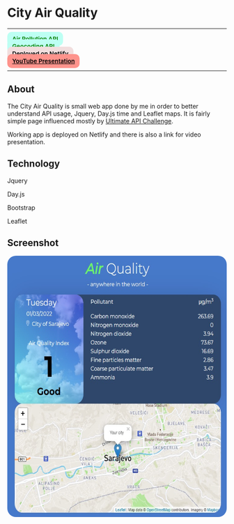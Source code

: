 # City Air Quality

---

<div>
<a href="https://openweathermap.org/api/air-pollution" target="_blank" rel="noopener noreferrer"
    style="padding:0.5rem 0.7rem;
    color: green;
    background: #BDFFF3;
    border-radius:10px;
    font-size:0.85rem;
    font-weight:600;">Air Pollution API</a> <br/>
<a href="https://openweathermap.org/api/geocoding-api" target="_blank" rel="noopener noreferrer"
    style="padding:0.5rem 0.7rem;
    color: green;
    background: #BDFFF3;
    border-radius:10px;
    font-size:0.85rem;
    font-weight:600;">Geocoding API</a> <br/> 
<a href="#" target="https://silly-davinci-83f995.netlify.app/" rel="noopener noreferrer"
    style="padding:0.5rem 0.7rem;
    color: black;
    background: #F1DEDE;
    border-radius:10px;
    font-size:0.85rem;
    font-weight:600;">Deployed on Netlify</a> <br/> 
<a href="#" target="_blank" rel="noopener noreferrer"
    style="padding:0.5rem 0.7rem;
    color: black;
    background: #FE938C;
    border-radius:10px;
    font-size:0.85rem;
    font-weight:600;">YouTube Presentation</a> 
</div>

---

## About

<p>The City Air Quality is small web app done by me in order to better understand API usage, Jquery, Day.js time and Leaflet maps. It is fairly simple page influenced mostly by <a href="https://theultimateapichallenge.com/" target="_blank" rel="noopener noreferrer">Ultimate API Challenge</a>.</p>

<p>Working app is deployed on Netlify and there is also a link for video presentation.</p>

## Technology

<p>Jquery</p>
<p>Day.js</p>
<p>Bootstrap</p>
<p>Leaflet</p>

## Screenshot

<img src="/screenshot.jpg" height="600" style="border-radius:20px;margin-bottom:2rem;" />
